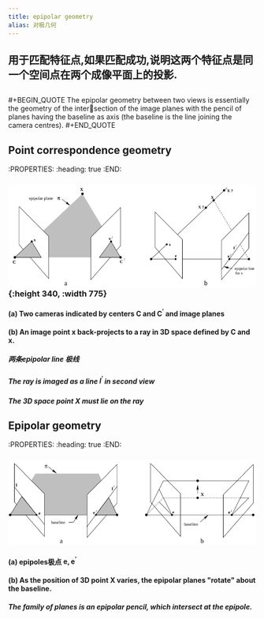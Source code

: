 ```yaml
---
title: epipolar geometry
alias: 对极几何
---
```


## 用于匹配特征点,如果匹配成功,说明这两个特征点是同一个空间点在两个成像平面上的投影.
##
#+BEGIN_QUOTE
The epipolar geometry between two views is essentially the geometry of the intersection of the image planes with the pencil of planes having the baseline as axis 
(the baseline is the line joining the camera centres). 
#+END_QUOTE
## Point correspondence geometry
:PROPERTIES:
:heading: true
:END:
### ![image.png](/assets/pages_epipolar_geometry_1612509591157_0.png){:height 340, :width 775}
#### (a) Two cameras indicated by centers $\mathbf{C}$ and $\mathbf{C}^{\prime}$ and image planes
#### (b) An image point $\mathbf{x}$ back-projects to a ray in 3D space defined by $\mathbf{C}$ and $\mathbf{x}$.
##### 两条epipolar line 极线
##### The ray is imaged as a line $\mathbf{l}^{\prime}$ in second view
##### The 3D space point $\mathbf{X}$ must lie on the ray
## Epipolar geometry
:PROPERTIES:
:heading: true
:END:
### ![image.png](/assets/pages_epipolar_geometry_1612509853623_0.png)
#### (a) **epipoles**极点 $\mathbf{e,e^{\prime}}$
#### (b) As the position of 3D point $\mathbf{X}$ varies, the epipolar planes "rotate" about the baseline.
##### The family of planes is an **epipolar pencil**, which intersect at the epipole.